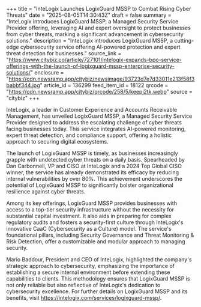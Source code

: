 +++
title = "InteLogix Launches LogixGuard MSSP to Combat Rising Cyber Threats"
date = "2025-08-05T14:30:43Z"
draft = false
summary = "InteLogix introduces LogixGuard MSSP, a Managed Security Service Provider offering, leveraging AI and expert oversight to protect businesses from cyber threats, marking a significant advancement in cybersecurity solutions."
description = "InteLogix introduces LogixGuard MSSP, a cutting-edge cybersecurity service offering AI-powered protection and expert threat detection for businesses."
source_link = "https://www.citybiz.co/article/727101/intelogix-expands-bpo-service-offerings-with-the-launch-of-logixguard-mssp-enterprise-security-solutions/"
enclosure = "https://cdn.newsramp.app/citybiz/newsimage/93723d7e7d33011e213f58f3babbf344.jpg"
article_id = 136299
feed_item_id = 18122
qrcode = "https://cdn.newsramp.app/citybiz/qrcode/258/5/keepj2tk.webp"
source = "citybiz"
+++

<p>InteLogix, a leader in Customer Experience and Accounts Receivable Management, has unveiled LogixGuard MSSP, a Managed Security Service Provider designed to address the escalating challenge of cyber threats facing businesses today. This service integrates AI-powered monitoring, expert threat detection, and compliance support, offering a holistic approach to securing digital ecosystems.</p><p>The launch of LogixGuard MSSP is timely, as businesses increasingly grapple with undetected cyber threats on a daily basis. Spearheaded by Dan Carbonnell, VP and CISO at InteLogix and a 2024 Top Global CISO winner, the service has already demonstrated its efficacy by reducing internal vulnerabilities by over 80%. This achievement underscores the potential of LogixGuard MSSP to significantly bolster organizational resilience against cyber threats.</p><p>Among its key offerings, LogixGuard MSSP provides businesses with access to a top-tier security infrastructure without the necessity for substantial capital investment. It also aids in preparing for complex regulatory audits and fosters a security-first culture through InteLogix's innovative CaaC (Cybersecurity as a Culture) model. The service's foundational pillars, including Security Governance and Threat Monitoring & Risk Detection, offer a customizable and modular approach to managing security.</p><p>Mario Baddour, President and CEO of InteLogix, highlighted the company's strategic approach to cybersecurity, emphasizing the importance of establishing a secure internal environment before extending these capabilities to clients. This methodology ensures that LogixGuard MSSP is not only reliable but also reflective of InteLogix's dedication to cybersecurity excellence. For further details on LogixGuard MSSP and its benefits, visit <a href='https://intelogix.com/services/logixguard-mssp/' rel='nofollow' target='_blank'>https://intelogix.com/services/logixguard-mssp/</a>.</p>